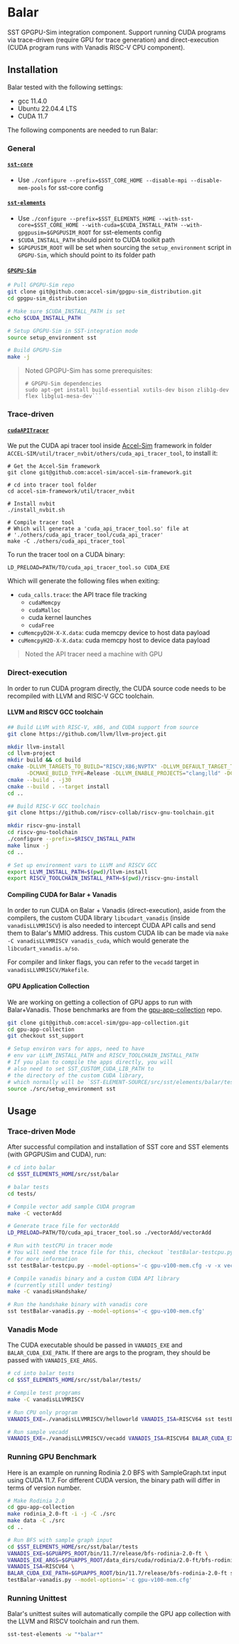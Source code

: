 # Balar

SST GPGPU-Sim integration component.
Support running CUDA programs via trace-driven (require GPU for trace generation) and direct-execution (CUDA program runs with Vanadis RISC-V CPU component).

## Installation

Balar tested with the following settings:

- gcc 11.4.0
- Ubuntu 22.04.4 LTS
- CUDA 11.7

The following components are needed to run Balar:

### General

#### [`sst-core`](https://github.com/sstsimulator/sst-core)

- Use `./configure --prefix=$SST_CORE_HOME --disable-mpi --disable-mem-pools` for sst-core config

#### [`sst-elements`](https://github.com/sstsimulator/sst-elements)

- Use `./configure --prefix=$SST_ELEMENTS_HOME --with-sst-core=$SST_CORE_HOME --with-cuda=$CUDA_INSTALL_PATH --with-gpgpusim=$GPGPUSIM_ROOT` for sst-elements config
- `$CUDA_INSTALL_PATH` should point to CUDA toolkit path
- `$GPGPUSIM_ROOT` will be set when sourcing the `setup_environment` script in `GPGPU-Sim`, which should point to its folder path

#### [`GPGPU-Sim`](https://github.com/accel-sim/gpgpu-sim_distribution)

```sh
# Pull GPGPU-Sim repo
git clone git@github.com:accel-sim/gpgpu-sim_distribution.git
cd gpgpu-sim_distribution

# Make sure $CUDA_INSTALL_PATH is set
echo $CUDA_INSTALL_PATH

# Setup GPGPU-Sim in SST-integration mode
source setup_environment sst

# Build GPGPU-Sim
make -j
```

> Noted GPGPU-Sim has some prerequisites:
> ```shell
> # GPGPU-Sim dependencies
> sudo apt-get install build-essential xutils-dev bison zlib1g-dev flex libglu1-mesa-dev```

### Trace-driven

#### [`cudaAPITracer`](https://github.com/accel-sim/accel-sim-framework)

We put the CUDA api tracer tool inside [Accel-Sim](https://github.com/accel-sim/accel-sim-framework) framework in folder `ACCEL-SIM/util/tracer_nvbit/others/cuda_api_tracer_tool`, to install it:

```shell
# Get the Accel-Sim framework
git clone git@github.com:accel-sim/accel-sim-framework.git

# cd into tracer tool folder
cd accel-sim-framework/util/tracer_nvbit

# Install nvbit
./install_nvbit.sh

# Compile tracer tool
# Which will generate a 'cuda_api_tracer_tool.so' file at
# './others/cuda_api_tracer_tool/cuda_api_tracer'
make -C ./others/cuda_api_tracer_tool
```

To run the tracer tool on a CUDA binary:
```shell
LD_PRELOAD=PATH/TO/cuda_api_tracer_tool.so CUDA_EXE
```

Which will generate the following files when exiting:

- `cuda_calls.trace`: the API trace file tracking
    - `cudaMemcpy`
    - `cudaMalloc`
    - cuda kernel launches
    - `cudaFree`
- `cuMemcpyD2H-X-X.data`: cuda memcpy device to host data payload
- `cuMemcpyH2D-X-X.data`: cuda memcpy host to device data payload

> Noted the API tracer need a machine with GPU

### Direct-execution

In order to run CUDA program directly, the CUDA source code needs to be recompiled with LLVM and RISC-V GCC toolchain.

#### LLVM and RISCV GCC toolchain

```bash
## Build LLVM with RISC-V, x86, and CUDA support from source
git clone https://github.com/llvm/llvm-project.git

mkdir llvm-install
cd llvm-project
mkdir build && cd build
cmake -DLLVM_TARGETS_TO_BUILD="RISCV;X86;NVPTX" -DLLVM_DEFAULT_TARGET_TRIPLE=riscv64-unknown-linux-gnu \
      -DCMAKE_BUILD_TYPE=Release -DLLVM_ENABLE_PROJECTS="clang;lld" -DCMAKE_INSTALL_PREFIX=$LLVM_INSTALL_PATH ../llvm
cmake --build . -j30
cmake --build . --target install
cd ..

## Build RISC-V GCC toolchain
git clone https://github.com/riscv-collab/riscv-gnu-toolchain.git

mkdir riscv-gnu-install
cd riscv-gnu-toolchain
./configure --prefix=$RISCV_INSTALL_PATH
make linux -j
cd ..

# Set up environment vars to LLVM and RISCV GCC
export LLVM_INSTALL_PATH=$(pwd)/llvm-install
export RISCV_TOOLCHAIN_INSTALL_PATH=$(pwd)/riscv-gnu-install
```

#### Compiling CUDA for Balar + Vanadis

In order to run CUDA on Balar + Vanadis (direct-execution), aside from the compilers, the custom CUDA library `libcudart_vanadis` (inside `vanadisLLVMRISCV`) is also needed to intercept CUDA API calls and send them to Balar's MMIO address. This custom CUDA lib can be made via `make -C vanadisLLVMRISCV vanadis_cuda`, which would generate the `libcudart_vanadis.a/so`.

For compiler and linker flags, you can refer to the `vecadd` target in `vanadisLLVMRISCV/Makefile`.

#### GPU Application Collection

We are working on getting a collection of GPU apps to run with Balar+Vanadis. Those benchmarks are from the [gpu-app-collection](https://github.com/accel-sim/gpu-app-collection) repo.

```bash
git clone git@github.com:accel-sim/gpu-app-collection.git
cd gpu-app-collection
git checkout sst_support

# Setup environ vars for apps, need to have
# env var LLVM_INSTALL_PATH and RISCV_TOOLCHAIN_INSTALL_PATH
# If you plan to compile the apps directly, you will 
# also need to set SST_CUSTOM_CUDA_LIB_PATH to 
# the directory of the custom CUDA library,
# which normally will be `SST-ELEMENT-SOURCE/src/sst/elements/balar/tests/vanadisLLVMRISCV`
source ./src/setup_environment sst
```

## Usage

### Trace-driven Mode

After successful compilation and installation of SST core and SST elements (with GPGPUSim and CUDA), run:

```bash
# cd into balar
cd $SST_ELEMENTS_HOME/src/sst/balar

# balar tests
cd tests/

# Compile vector add sample CUDA program 
make -C vectorAdd

# Generate trace file for vectorAdd
LD_PRELOAD=PATH/TO/cuda_api_tracer_tool.so ./vectorAdd/vectorAdd

# Run with testCPU in tracer mode
# You will need the trace file for this, checkout `testBalar-testcpu.py` header
# for more information
sst testBalar-testcpu.py --model-options='-c gpu-v100-mem.cfg -v -x vectorAdd/vectorAdd -t cuda_calls.trace'

# Compile vanadis binary and a custom CUDA API library
# (currently still under testing)
make -C vanadisHandshake/

# Run the handshake binary with vanadis core
sst testBalar-vanadis.py --model-options='-c gpu-v100-mem.cfg'
```

### Vanadis Mode

The CUDA executable should be passed in `VANADIS_EXE` and `BALAR_CUDA_EXE_PATH`. If there are args to the program, they should be passed with `VANADIS_EXE_ARGS`.

```bash
# cd into balar tests
cd $SST_ELEMENTS_HOME/src/sst/balar/tests/

# Compile test programs
make -C vanadisLLVMRISCV

# Run CPU only program
VANADIS_EXE=./vanadisLLVMRISCV/helloworld VANADIS_ISA=RISCV64 sst testBalar-vanadis.py --model-options='-c gpu-v100-mem.cfg'

# Run sample vecadd
VANADIS_EXE=./vanadisLLVMRISCV/vecadd VANADIS_ISA=RISCV64 BALAR_CUDA_EXE_PATH=./vanadisLLVMRISCV/vecadd sst testBalar-vanadis.py --model-options='-c gpu-v100-mem.cfg'
```

### Running GPU Benchmark

Here is an example on running Rodinia 2.0 BFS with SampleGraph.txt input using CUDA 11.7. For different CUDA version, the binary path will differ in terms of version number.

```bash
# Make Rodinia 2.0
cd gpu-app-collection
make rodinia_2.0-ft -i -j -C ./src
make data -C ./src
cd ..

# Run BFS with sample graph input
cd $SST_ELEMENTS_HOME/src/sst/balar/tests
VANADIS_EXE=$GPUAPPS_ROOT/bin/11.7/release/bfs-rodinia-2.0-ft \
VANADIS_EXE_ARGS=$GPUAPPS_ROOT/data_dirs/cuda/rodinia/2.0-ft/bfs-rodinia-2.0-ft/data/SampleGraph.txt \
VANADIS_ISA=RISCV64 \
BALAR_CUDA_EXE_PATH=$GPUAPPS_ROOT/bin/11.7/release/bfs-rodinia-2.0-ft sst \
testBalar-vanadis.py --model-options='-c gpu-v100-mem.cfg'
```

### Running Unittest

Balar's unittest suites will automatically compile the GPU app collection with the LLVM and RISCV toolchain and run them.

```bash
sst-test-elements -w "*balar*"
```